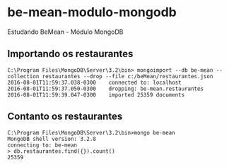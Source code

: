 # be-mean-modulo-mongodb
Estudando BeMean - Módulo MongoDB

## Importando os restaurantes

```
C:\Program Files\MongoDB\Server\3.2\bin> mongoimport --db be-mean --collection restaurantes --drop --file c:/beMean/restaurantes.json
2016-08-01T11:59:37.038-0300    connected to: localhost
2016-08-01T11:59:37.050-0300    dropping: be-mean.restaurantes
2016-08-01T11:59:39.047-0300    imported 25359 documents
```

## Contanto os restaurantes

```
C:\Program Files\MongoDB\Server\3.2\bin>mongo be-mean
MongoDB shell version: 3.2.8
connecting to: be-mean
> db.restaurantes.find({}).count()
25359
```
